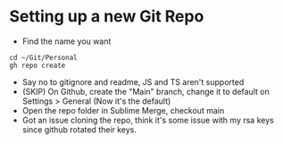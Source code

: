 # Setting up a new Git Repo
* Find the name you want

```
cd ~/Git/Personal
gh repo create
```
* Say no to gitignore and readme, JS and TS aren't supported
* (SKIP) On Github, create the "Main" branch, change it to default on Settings > General (Now it's the default)
* Open the repo folder in Sublime Merge, checkout main
* Got an issue cloning the repo, think it's some issue with my rsa keys since github rotated their keys.
